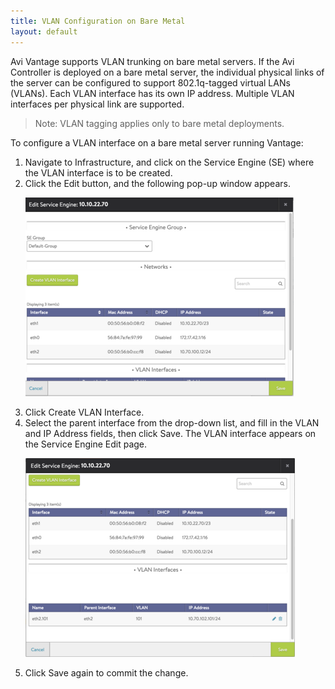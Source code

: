 ```yaml
---
title: VLAN Configuration on Bare Metal
layout: default
---
```

Avi Vantage supports VLAN trunking on bare metal servers. If the Avi Controller is deployed on a bare metal server, the individual physical links of the server can be configured to support 802.1q-tagged virtual LANs (VLANs). Each VLAN interface has its own IP address. Multiple VLAN interfaces per physical link are supported.
> Note: VLAN tagging applies only to bare metal deployments.
 

To configure a VLAN interface on a bare metal server running Vantage:

<ol> 
 <li>Navigate to Infrastructure, and click on the Service Engine (SE) where the VLAN interface is to be created.</li> 
 <li>Click the Edit button, and the following pop-up window appears. <p><a href="img/vlan-baremetal1.png"><img class="alignnone size-full wp-image-5832" src="img/vlan-baremetal1.png" alt="vlan-baremetal1" width="429" height="318"></a></p></li> 
 <li>Click Create VLAN Interface.</li> 
 <li>Select the parent interface from the drop-down list, and fill in the VLAN and IP Address fields, then click Save. The VLAN interface appears on the Service Engine Edit page. <p><a href="img/vlan-baremetal3.png"><img class="alignnone size-full wp-image-5833" src="img/vlan-baremetal3.png" alt="vlan-baremetal3" width="431" height="318"></a></p></li> 
 <li>Click Save again to commit the change.</li> 
</ol> 